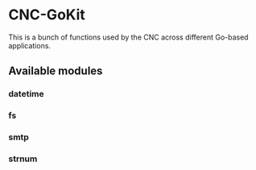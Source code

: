 # CNC-GoKit

This is a bunch of functions used by the CNC across different Go-based
applications.

## Available modules

### datetime

### fs

### smtp

### strnum
